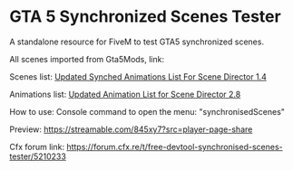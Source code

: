# GTA 5 Synchronized Scenes Tester

A standalone resource for FiveM to test GTA5 synchronized scenes.

All scenes imported from Gta5Mods, link:

Scenes list: [Updated Synched Animations List For Scene Director 1.4](https://www.gta5-mods.com/misc/added-new-synched-anim-for-scene-director)

Animations list: [Updated Animation List for Scene Director 2.8](https://www.gta5-mods.com/tools/updated-animation-list-for-scene-director)

How to use:
Console command to open the menu: "synchronisedScenes"

Preview:
https://streamable.com/845xy7?src=player-page-share

Cfx forum link:
https://forum.cfx.re/t/free-devtool-synchronised-scenes-tester/5210233
